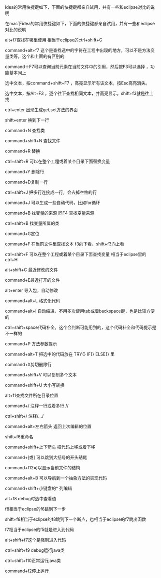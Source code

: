 idea的常用快捷键如下，下面的快捷键都亲自试用，并有一些和eclipse对比的说明


在mac下idea的常用快捷键如下，下面的快捷键都亲自试用，并有一些和eclipse对比的说明
 
alt+f7查找在哪里使用 相当于eclipse的ctrl+shift+G

command+alt+f7 这个是查找选中的字符在工程中出现的地方，可以不是方法变量类等，这个和上面的有区别的

command＋F7可以查询当前元素在当前文件中的引用，然后按F3可以选择 ，功能基本同上

选中文本，按command+shift+F7 ，高亮显示所有该文本，按Esc高亮消失。

选中文本，按Alt+F3 ，逐个往下查找相同文本，并高亮显示。shift+f3就是往上找

ctrl+enter 出现生成get,set方法的界面

shift+enter 换到下一行

command+N 查找类

command+shift+N 查找文件

command+R 替换

ctrl+shift+R 可以在整个工程或着某个目录下面替换变量

command+Y 删除行

command+D复制一行

ctrl+shift+J 把多行连接成一行，会去掉空格的行

command+J 可以生成一些自动代码，比如for循环

command+B 找变量的来源  同F4   查找变量来源

ctrl+shift+B 找变量所属的类

command+G定位

command+F 在当前文件里查找文本 f3向下看，shift+f3向上看

ctrl+shift+F  可以在整个工程或着某个目录下面查找变量   相当于eclipse里的ctrl+H

alt+shift+C 最近修改的文件

command+E最近打开的文件

alt+enter 导入包，自动修改

command+alt+L 格式化代码

command+alt+I 自动缩进，不用多次使用tab或着backspace键，也是比较方便的

ctrl+shift+space代码补全，这个会判断可能用到的，这个代码补全和代码提示是不一样的

command+P 方法参数提示

command+alt+T 把选中的代码放在 TRY{} IF{} ELSE{} 里

command+X剪切删除行

command+shift+V 可以复制多个文本

command+shift+U 大小写转换

alt+f1查找文件所在目录位置

command+/ 注释一行或着多行 //

ctrl+shift+/ 注释/*...*/

command+alt+左右箭头 返回上次编辑的位置

shift+f6重命名

command+shift+上下箭头 把代码上移或着下移

command+[或]  可以跳到大括号的开头结尾

command+f12可以显示当前文件的结构

command+alt+B 可以导航到一个抽象方法的实现代码

command+shift+小键盘的*  列编辑

alt+f8 debug时选中查看值

f8相当于eclipse的f6跳到下一步

shift+f8相当于eclipse的f8跳到下一个断点，也相当于eclipse的f7跳出函数

f7相当于eclipse的f5就是进入到代码

alt+shift+f7这个是强制进入代码

ctrl+shift+f9 debug运行java类

ctrl+shift+f10正常运行java类

command+f2停止运行
